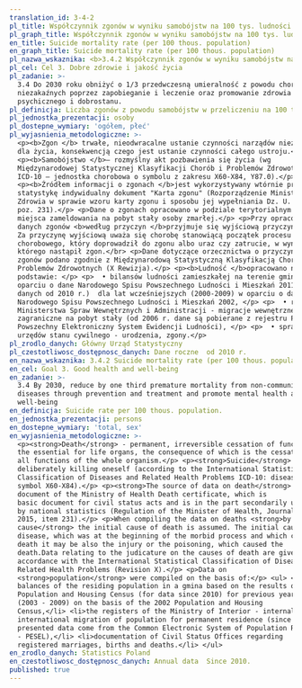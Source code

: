 ```yaml
---
translation_id: 3-4-2
pl_title: Współczynnik zgonów w wyniku samobójstw na 100 tys. ludności
pl_graph_title: Współczynnik zgonów w wyniku samobójstw na 100 tys. ludności
en_title: Suicide mortality rate (per 100 thous. population)
en_graph_title: Suicide mortality rate (per 100 thous. population)
pl_nazwa_wskaznika: <b>3.4.2 Współczynnik zgonów w wyniku samobójstw na 100 tys. ludności</b>
pl_cel: Cel 3. Dobre zdrowie i jakość życia
pl_zadanie: >-
  3.4 Do 2030 roku obniżyć o 1/3 przedwczesną umieralność z powodu chorób
  niezakaźnych poprzez zapobieganie i leczenie oraz promowanie zdrowia
  psychicznego i dobrostanu.
pl_definicja: Liczba zgonów z powodu samobójstw w przeliczeniu na 100 tys. ludności.
pl_jednostka_prezentacji: osoby
pl_dostepne_wymiary: 'ogółem, płeć'
pl_wyjasnienia_metodologiczne: >-
  <p><b>Zgon </b> trwałe, nieodwracalne ustanie czynności narządów niezbędnych
  dla życia, konsekwencją czego jest ustanie czynności całego ustroju.</p>
  <p><b>Samobójstwo </b>– rozmyślny akt pozbawienia się życia (wg
  Międzynarodowej Statystycznej Klasyfikacji Chorób i Problemów Zdrowotnych
  ICD-10 – jednostka chorobowa o symbolu z zakresu X60-X84, Y87.0).</p>
  <p><b>Źródłem informacji o zgonach </b>jest wykorzystywany wtórnie przez
  statystykę indywidualny dokument "Karta zgonu" (Rozporządzenie Ministra
  Zdrowia w sprawie wzoru karty zgonu i sposobu jej wypełniania Dz. U. 2015 r.,
  poz. 231).</p> <p>Dane o zgonach opracowano w podziale terytorialnym - według
  miejsca zameldowania na pobyt stały osoby zmarłej.</p> <p>Przy opracowywaniu
  danych zgonów <b>według przyczyn </b>przyjmuje się wyjściową przyczynę zgonu.
  Za przyczynę wyjściową uważa się chorobę stanowiącą początek procesu
  chorobowego, który doprowadził do zgonu albo uraz czy zatrucie, w wyniku
  którego nastąpił zgon.</br> <p>Dane dotyczące orzecznictwa o przyczynach
  zgonów podano zgodnie z Międzynarodową Statystyczną Klasyfikacją Chorób i
  Problemów Zdrowotnych (X Rewizja).</p> <p><b>Ludność </b>opracowano na
  podstawie: </p> <p>  • bilansów ludności zamieszkałej na terenie gminy w
  oparciu o dane Narodowego Spisu Powszechnego Ludności i Mieszkań 2011 (dla
  danych od 2010 r.)  dla lat wcześniejszych (2000-2009) w oparciu o dane
  Narodowego Spisu Powszechnego Ludności i Mieszkań 2002, </p> <p>  • rejestrów
  Ministerstwa Spraw Wewnętrznych i Administracji - migracje wewnętrzne i
  zagraniczne na pobyt stały (od 2006 r. dane są pobierane z rejestru PESEL -
  Powszechny Elektroniczny System Ewidencji Ludności), </p> <p>  • sprawozdań
  urzędów stanu cywilnego - urodzenia, zgony.</p>
pl_zrodlo_danych: Główny Urząd Statystyczny
pl_czestotliwosc_dostępnosc_danych: Dane roczne  od 2010 r.
en_nazwa_wskaznika: 3.4.2 Suicide mortality rate (per 100 thous. population)
en_cel: Goal 3. Good health and well-being
en_zadanie: >-
  3.4 By 2030, reduce by one third premature mortality from non-communicable
  diseases through prevention and treatment and promote mental health and
  well-being
en_definicja: Suicide rate per 100 thous. population.
en_jednostka_prezentacji: persons
en_dostepne_wymiary: 'total, sex'
en_wyjasnienia_metodologiczne: >-
  <p><strong>Death</strong> - permanent, irreversible cessation of functions of
  the essential for life organs, the consequence of which is the cessation of
  all functions of the whole organism.</p> <p><strong>Suicide</strong> - act of
  deliberately killing oneself (according to the International Statistical
  Classification of Diseases and Related Health Problems ICD-10: disease entity
  symbol X60-X84).</p> <p><strong>The source of data on death</strong> is the
  document of the Ministry of Health Death certificate, which is
  basic document for civil status acts and is in the part secondarily utilized
  by national statistics (Regulation of the Minister of Health, Journal of Laws
  2015, item 231).</p> <p>When compiling the data on deaths <strong>by
  cause</strong> the initial cause of death is assumed. The initial cause is the
  disease, which was at the beginning of the morbid process and which caused the
  death it may be also the injury or the poisoning, which caused the
  death.Data relating to the judicature on the causes of death are given in
  accordance with the International Statistical Classification of Diseases and
  Related Health Problems (Revision X).</p> <p>Data on
  <strong>population</strong> were compiled on the basis of:</p> <ul> <li>the
  balances of the residing population in a gmina based on the results of 2011
  Population and Housing Census (for data since 2010) for previous years
  (2003 - 2009) on the basis of the 2002 Population and Housing
  Census,</li> <li>the registers of the Ministry of Interior - internal and
  international migration of population for permanent residence (since 2006 the
  presented data come from the Common Electronic System of Population Register
  - PESEL),</li> <li>documentation of Civil Status Offices regarding
  registered marriages, births and deaths.</li> </ul>
en_zrodlo_danych: Statistics Poland
en_czestotliwosc_dostępnosc_danych: Annual data  Since 2010.
published: true
---
```

